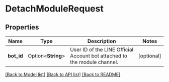 # DetachModuleRequest

## Properties

Name | Type | Description | Notes
------------ | ------------- | ------------- | -------------
**bot_id** | Option<**String**> | User ID of the LINE Official Account bot attached to the module channel. | [optional]

[[Back to Model list]](../README.md#documentation-for-models) [[Back to API list]](../README.md#documentation-for-api-endpoints) [[Back to README]](../README.md)



